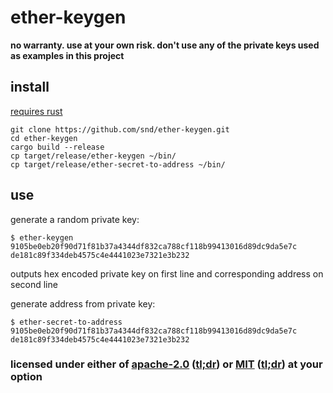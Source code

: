 # ether-keygen

**no warranty. use at your own risk. don't use any of the private keys used as examples in this project**

## install

[requires rust](https://rustup.rs/)

```
git clone https://github.com/snd/ether-keygen.git
cd ether-keygen
cargo build --release
cp target/release/ether-keygen ~/bin/
cp target/release/ether-secret-to-address ~/bin/
```

## use

generate a random private key:
```
$ ether-keygen
9105be0eb20f90d71f81b37a4344df832ca788cf118b99413016d89dc9da5e7c
de181c89f334deb4575c4e4441023e7321e3b232
```
outputs hex encoded private key on first line and corresponding address on second line

generate address from private key:
```
$ ether-secret-to-address 9105be0eb20f90d71f81b37a4344df832ca788cf118b99413016d89dc9da5e7c
de181c89f334deb4575c4e4441023e7321e3b232
```

### licensed under either of [apache-2.0](LICENSE-APACHE) ([tl;dr](https://tldrlegal.com/license/apache-license-2.0-(apache-2.0))) or [MIT](LICENSE-MIT) ([tl;dr](https://tldrlegal.com/license/mit-license)) at your option
